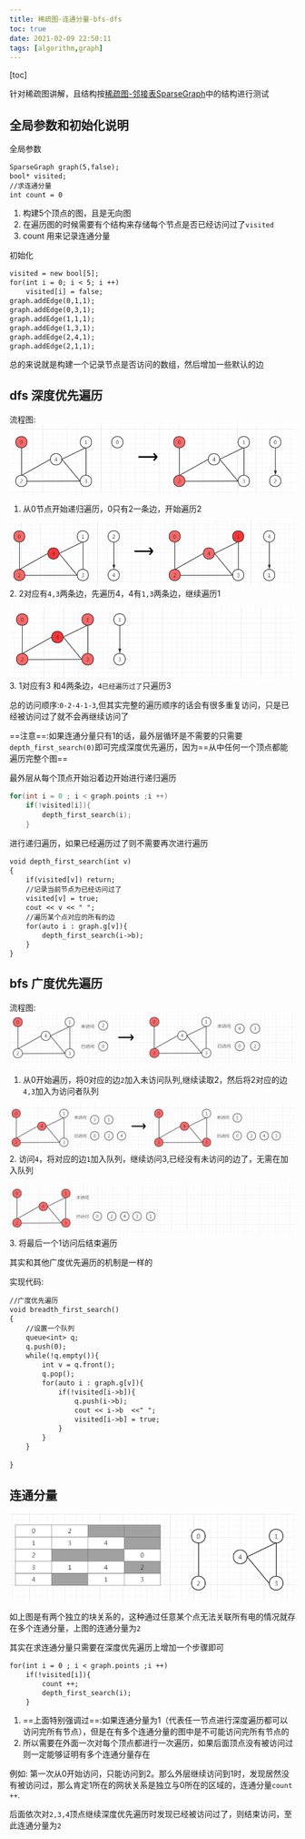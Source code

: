 ```yaml
---
title: 稀疏图-连通分量-bfs-dfs
toc: true
date: 2021-02-09 22:50:11
tags: [algorithm,graph]
---
```

[toc]

针对稀疏图讲解，且结构按[稀疏图-邻接表SparseGraph]()中的结构进行测试

## 全局参数和初始化说明
全局参数
```
SparseGraph graph(5,false);
bool* visited;
//求连通分量
int count = 0
```
1. 构建5个顶点的图，且是无向图
2. 在遍历图的时候需要有个结构来存储每个节点是否已经访问过了`visited`
3. count 用来记录连通分量


初始化
```
visited = new bool[5];
for(int i = 0; i < 5; i ++)
    visited[i] = false;
graph.addEdge(0,1,1);
graph.addEdge(0,3,1);
graph.addEdge(1,1,1);
graph.addEdge(1,3,1);
graph.addEdge(2,4,1);
graph.addEdge(2,1,1);
```
总的来说就是构建一个记录节点是否访问的数组，然后增加一些默认的边

## dfs 深度优先遍历
流程图:
![](/images/blog/graph/YOQPRHWROJ.png)
1. 从0节点开始递归遍历，0只有2一条边，开始遍历2

![](/images/blog/graph/CWDTXGINVD.png)
2. 2对应有`4,3`两条边，先遍历4，4有`1,3`两条边，继续遍历1

![](/images/blog/graph/ZABCEOJUYU.png)
3. 1对应有3 和4两条边，`4已经遍历过了`只遍历3

总的访问顺序:`0-2-4-1-3`,但其实完整的遍历顺序的话会有很多重复访问，只是已经被访问过了就不会再继续访问了

==注意==:如果连通分量只有1的话，最外层循环是不需要的只需要`depth_first_search(0)`即可完成深度优先遍历，因为==从中任何一个顶点都能遍历完整个图==


最外层从每个顶点开始沿着边开始进行递归遍历
```c
for(int i = 0 ; i < graph.points ;i ++)
    if(!visited[i]){
        depth_first_search(i);
    }
```

进行递归遍历，如果已经遍历过了则不需要再次进行遍历
```
void depth_first_search(int v)
{
    if(visited[v]) return;
    //记录当前节点为已经访问过了
    visited[v] = true;
    cout << v << " ";
    //遍历某个点对应的所有的边
    for(auto i : graph.g[v]){
        depth_first_search(i->b);
    }
}
```


## bfs 广度优先遍历

流程图:
![](/images/blog/graph/CMYDNAHBJB.png)
1. 从0开始遍历，将0对应的边`2`加入未访问队列,继续读取2，然后将2对应的边`4,3`加入为访问者队列

![](/images/blog/graph/KBGRAJPYXS.png)
2. 访问`4`，将对应的边`1`加入队列，继续访问3,已经没有未访问的边了，无需在加入队列

![](/images/blog/graph/VGDCUFFMCA.png)
3. 将最后一个1访问后结束遍历


其实和其他广度优先遍历的机制是一样的

实现代码:
```
//广度优先遍历
void breadth_first_search()
{
    //设置一个队列
    queue<int> q;
    q.push(0);
    while(!q.empty()){
        int v = q.front();
        q.pop();
        for(auto i : graph.g[v]){
            if(!visited[i->b]){
                q.push(i->b);
                cout << i->b  <<" ";
                visited[i->b] = true;
            }
        }
    }

}
```

## 连通分量
![](/images/blog/graph/JJFGFVJPKR.png)

如上图是有两个独立的块关系的，这种通过任意某个点无法关联所有电的情况就存在多个连通分量，上图的连通分量为`2`

其实在求连通分量只需要在深度优先遍历上增加一个步骤即可

```
for(int i = 0 ; i < graph.points ;i ++)
    if(!visited[i]){
        count ++;
        depth_first_search(i);
    }
```
1. ==上面特别强调过==:如果连通分量为1（代表任一节点进行深度遍历都可以访问完所有节点），但是在有多个连通分量的图中是不可能访问完所有节点的
2. 所以需要在外面一次对每个顶点都进行一次遍历，如果后面顶点没有被访问过则一定能够证明有多个连通分量存在


例如: 第一次从0开始访问，只能访问到2。那么外层继续访问到1时，发现居然没有被访问过，那么肯定1所在的网状关系是独立与0所在的区域的，连通分量`count ++`.

后面依次对`2,3,4`顶点继续深度优先遍历时发现已经被访问过了，则结束访问，至此连通分量为`2`
